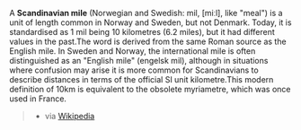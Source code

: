
A **Scandinavian mile** (Norwegian and Swedish: mil, [miːl], like "meal") is a unit of length common in Norway and Sweden, but not Denmark. Today, it is standardised as 1 mil being 10 kilometres (6.2 miles), but it had different values in the past.The word is derived from the same Roman source as the English mile. In Sweden and Norway, the international mile is often distinguished as an "English mile" (engelsk mil), although in situations where confusion may arise it is more common for Scandinavians to describe distances in terms of the official SI unit kilometre.This modern definition of 10km is equivalent to the obsolete myriametre, which was once used in France. 
> - via [Wikipedia](https://en.wikipedia.org/wiki/Scandinavian%20mile)
